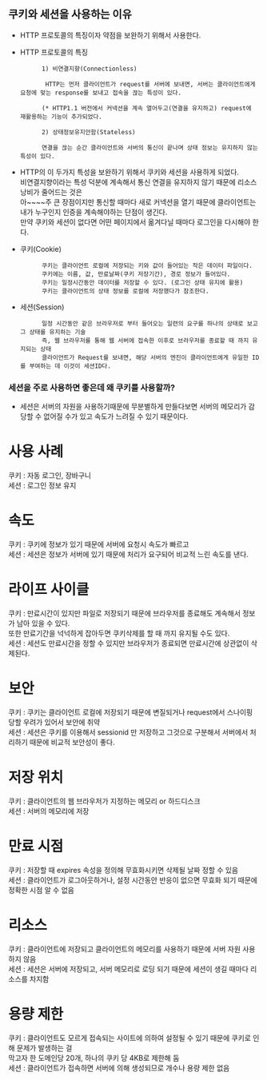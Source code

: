 ## 쿠키와 세션을 사용하는 이유

- HTTP 프로토콜의 특징이자 약점을 보완하기 위해서 사용한다.
- HTTP 프로토콜의 특징


            1) 비연결지향(Connectionless)
            
             HTTP는 먼저 클라이언트가 request를 서버에 보내면, 서버는 클라이언트에게 요청에 맞는 response를 보내고 접속을 끊는 특성이 있다.
            
            (* HTTP1.1 버전에서 커넥션을 계속 열어두고(연결을 유지하고) request에 재활용하는 기능이 추가되었다.
            
            2) 상태정보유지안함(Stateless)
            
            연결을 끊는 순간 클라이언트와 서버의 통신이 끝나며 상태 정보는 유지하지 않는 특성이 있다.
            
            
- HTTP의 이 두가지 특성을 보완하기 위해서 쿠키와 세션을 사용하게 되었다.<br>
비연결지향이라는 특성 덕분에 계속해서 통신 연결을 유지하지 않기 때문에 리소스 낭비가 줄어드는 것은<br>
아~~~~주 큰 장점이지만 통신할 때마다 새로 커넥션을 열기 때문에 클라이언트는 내가 누구인지 인증을 계속해야하는 단점이 생긴다.<br>
만약 쿠키와 세션이 없다면 어떤 페이지에서 옮겨다닐 때마다 로그인을 다시해야 한다.


- 쿠키(Cookie)


            쿠키는 클라이언트 로컬에 저장되는 키와 값이 들어있는 작은 데이터 파일이다.
            쿠키에는 이름, 값, 만료날짜(쿠키 저장기간), 경로 정보가 들어있다.
            쿠키는 일정시간동안 데이터를 저장할 수 있다. (로그인 상태 유지에 활용)
            쿠키는 클라이언트의 상태 정보를 로컬에 저장했다가 참조한다.


- 세션(Session)


            일정 시간동안 같은 브라우저로 부터 들어오는 일련의 요구를 하나의 상태로 보고 그 상태를 유지하는 기술
            즉, 웹 브라우저를 통해 웹 서버에 접속한 이후로 브라우저를 종료할 때 까지 유지되는 상태
            클라이언트가 Request를 보내면, 해당 서버의 엔진이 클라이언트에게 유일한 ID를 부여하는 데 이것이 세션ID다.


### 세션을 주로 사용하면 좋은데 왜 쿠키를 사용할까?
- 세션은 서버의 자원을 사용하기때문에 무분별하게 만들다보면 서버의 메모리가 감당할 수 없어질 수가 있고 속도가 느려질 수 있기 때문이다.

# 사용 사례
쿠키 : 자동 로그인, 장바구니<br>
세션 : 로그인 정보 유지

# 속도
쿠키 : 쿠키에 정보가 있기 때문에 서버에 요청시 속도가 빠르고<br>
세션 : 세션은 정보가 서버에 있기 때문에 처리가 요구되어 비교적 느린 속도를 낸다.

# 라이프 사이클
쿠키 : 만료시간이 있지만 파일로 저장되기 때문에 브라우저를 종료해도 계속해서 정보가 남아 있을 수 있다.<br>
또한 만료기간을 넉넉하게 잡아두면 쿠키삭제를 할 때 까지 유지될 수도 있다.<br>
세션 : 세션도 만료시간을 정할 수 있지만 브라우저가 종료되면 만료시간에 상관없이 삭제된다.

# 보안
쿠키 : 쿠키는 클라이언트 로컬에 저장되기 때문에 변질되거나 request에서 스나이핑 당할 우려가 있어서 보안에 취약<br>
세션 : 세션은 쿠키를 이용해서 sessionid 만 저장하고 그것으로 구분해서 서버에서 처리하기 때문에 비교적 보안성이 좋다.

# 저장 위치
쿠키 : 클라이언트의 웹 브라우저가 지정하는 메모리 or 하드디스크<br>
세션 : 서버의 메모리에 저장

# 만료 시점
쿠키 : 저장할 때 expires 속성을 정의해 무효화시키면 삭제될 날짜 정할 수 있음<br>
세션 : 클라이언트가 로그아웃하거나, 설정 시간동안 반응이 없으면 무효화 되기 때문에 정확한 시점 알 수 없음

# 리소스
쿠키 : 클라이언트에 저장되고 클라이언트의 메모리를 사용하기 때문에 서버 자원 사용하지 않음<br>
세션 : 세션은 서버에 저장되고, 서버 메모리로 로딩 되기 때문에 세션이 생길 때마다 리소스를 차지함

# 용량 제한
쿠키 : 클라이언트도 모르게 접속되는 사이트에 의하여 설정될 수 있기 때문에 쿠키로 인해 문제가 발생하는 걸<br>
막고자 한 도메인당 20개, 하나의 쿠키 당 4KB로 제한해 둠<br>
세션 : 클라이언트가 접속하면 서버에 의해 생성되므로 개수나 용량 제한 없음

